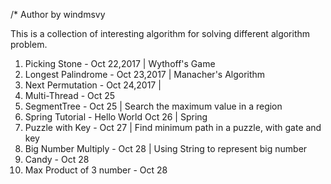 /* Author by windmsvy

This is a collection of interesting algorithm for solving different algorithm problem.

1) Picking Stone - Oct 22,2017 | Wythoff's Game
2) Longest Palindrome - Oct 23,2017 | Manacher's Algorithm
3) Next Permutation - Oct 24,2017 | 
4) Multi-Thread - Oct 25
5) SegmentTree - Oct 25 | Search the maximum value in a region
6) Spring Tutorial - Hello World Oct 26 | Spring
7) Puzzle with Key - Oct 27 | Find minimum path in a puzzle, with gate and key
8) Big Number Multiply - Oct 28 | Using String to represent big number
9) Candy - Oct 28
10) Max Product of 3 number - Oct 28